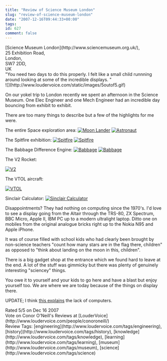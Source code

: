 ```yaml
---
title: "Review of Science Museum London"
slug: "review-of-science-museum-london"
date: "2007-12-16T09:44:33+00:00"
tags:
id: 627
comment: false
---
```


<div lang="en" class="hreview"><div><div class="item vcard"><span class="fn">[Science Museum London](http://www.sciencemuseum.org.uk/)</span>, <div><span class="street-address">25 Exhibition Road</span>,</div><div><span class="locality">London</span>,</div><div></div><div><span class="postal-code">SW7 2DD</span>,</div><div class="country-name">UK</div></div></div><div>"<span class="summary">You need two days to do this properly. I felt like a small child runnning around looking at some of the incredible displays. </span>"</div><div class="stars" title="5">![](http://www.loudervoice.com/static/images/5outof5.gif)</div><div class="description">

On our yokel trip to London recently we spent an afternoon in the Science Museum. One Elec Engineer and one Mech Engineer had an incredible day bouncing from exhibit to exhibit. 

There are too many things to describe but a few of the highlights for me were.

The entire Space exploration area:
 [![Moon Lander](http://farm3.static.flickr.com/2153/2114062213_8cf2c073f0_m.jpg)](http://www.flickr.com/photos/bandon1/2114062213/ "Moon Lander by bandon1, on Flickr") [![Astronaut](http://farm3.static.flickr.com/2116/2114062449_42591f1797_m.jpg)](http://www.flickr.com/photos/bandon1/2114062449/ "Astronaut by bandon1, on Flickr") 

The Spitfire exhibition:
 [![Spitfire](http://farm3.static.flickr.com/2091/2114064549_eb8a202ac9_m.jpg)](http://www.flickr.com/photos/bandon1/2114064549/ "Spitfire by bandon1, on Flickr") [![Spitfire](http://farm3.static.flickr.com/2156/2114064693_036ac7b7a2_m.jpg)](http://www.flickr.com/photos/bandon1/2114064693/ "Spitfire by bandon1, on Flickr") 

The Babbage Difference Engine: 
 [![Babbage](http://farm3.static.flickr.com/2287/2114063073_e672489397_m.jpg)](http://www.flickr.com/photos/bandon1/2114063073/ "Babbage by bandon1, on Flickr") [![Babbage](http://farm3.static.flickr.com/2265/2114840432_0babecf1de_m.jpg)](http://www.flickr.com/photos/bandon1/2114840432/ "Babbage by bandon1, on Flickr") 

The V2 Rocket:

 [![V2](http://farm3.static.flickr.com/2224/2114062795_0792b9e1af_m.jpg)](http://www.flickr.com/photos/bandon1/2114062795/ "V2 by bandon1, on Flickr") 

The VTOL aircraft: 

 [![VTOL](http://farm3.static.flickr.com/2246/2114839730_3fbda65914_m.jpg)](http://www.flickr.com/photos/bandon1/2114839730/ "VTOL by bandon1, on Flickr") 

Sinclair Calculator:
 [![Sinclair Calculator](http://farm3.static.flickr.com/2354/2114840506_237ee72245_m.jpg)](http://www.flickr.com/photos/bandon1/2114840506/ "Sinclair Calculator by bandon1, on Flickr") 

Disappointments? They had nothing on computing since the 1970's. I'd love to see a display going from the Altair through the TRS-80, ZX Spectrum, BBC Micro, Apple II, IBM PC up to a modern ultralight laptop. Ditto one on mobiles from the original analogue bricks right up to the Nokia N95 and Apple iPhone. 

It was of course filled with school kids who had clearly been brought by non-science teachers "count how many stars are in the flag there, children" as opposed to "think about landing on the moon in this, children".

There is a big gadget shop at the entrance which we found hard to leave at the end. A lot of the stuff was gimmicky but there was plenty of genuinely interesting "sciencey" things.

You owe it to yourself and your kids to go here and have a blast but enjoy yourself too. We are where we are today because of the things on display there.

UPDATE; I think [this explains](http://www.tnmoc.org/index.htm) the lack of computers.
</div><div>Rated <span class="rating">5</span>/5 on <span class="dtreviewed">Dec 16 2007</span></div><div>Vote on <span class="reviewer vcard"><span class="fn">Conor O'Neill</span></span>'s Reviews at [LouderVoice](http://www.loudervoice.com/people/conoroneill/)</div><div class="review_tags">Review Tags: [engineering](http://www.loudervoice.com/tags/engineering), [history](http://www.loudervoice.com/tags/history), [knowledge](http://www.loudervoice.com/tags/knowledge), [learning](http://www.loudervoice.com/tags/learning), [museum](http://www.loudervoice.com/tags/museum), [science](http://www.loudervoice.com/tags/science)</div></div>
